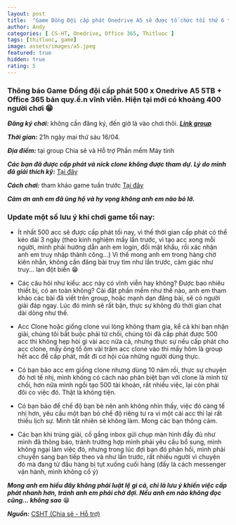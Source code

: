 ```yaml
---
layout: post
title:  "Game Đồng Đội cấp phát Onedrive A5 sẽ được tổ chức tối thứ 6 tuần này 16/04 lúc 21 giờ, anh em cứ cơm nước, tắm rửa xong là mình vào việc thôi. Thông báo này thay giấy mời"
author: Andy
categories: [ CS-HT, Onedrive, Office 365, Thitluoc ]
tags: [thitluoc, game]
image: assets/images/a5.jpeg
featured: true
hidden: true
rating: 5
---
```


### Thông báo Game Đồng đội cấp phát 500 x Onedrive A5 5TB + Office 365 bản quy.ề.n vĩnh viễn. Hiện tại mới có khoảng 400 người chơi 😁

***Đăng ký chơi:*** không cần đăng ký, đến giờ là vào chơi thôi. [***Link group***](https://www.facebook.com/groups/alwayontop/)

***Thời gian:*** 21h ngày mai thứ sáu 16/04.

***Địa điểm:*** tại group Chia sẻ và Hỗ trợ Phần mềm Máy tính

***Các bạn đã được cấp phát và nick clone không được tham dự. Lý do mình đã giải thích kỹ:*** [Tại đây](https://www.facebook.com/groups/Diendanketoanhcm/permalink/1967727620046156)

***Cách chơi:*** tham khảo game tuần trước [Tại đây](https://www.facebook.com/groups/Diendanketoanhcm/permalink/1967727620046156)

***Cảm ơn anh em đã ủng hộ và hy vọng không anh em nào bỏ lỡ.***

### Update một số lưu ý khi chơi game tối nay:

  - Ít nhất 500 acc sẽ được cấp phát tối nay, vì thế thời gian cấp phát có thể kéo dài 3 ngày (theo kinh nghiệm mấy lần trước, vì tạo acc xong mỗi người, mình phải hướng dẫn anh em login, đổi mật khẩu, rồi xác nhận anh em truy nhập thành công...) Vì thế mong anh em trong hàng chờ kiên nhẫn, không cần đăng bài truy tìm như lần trước, cảm giác như truy... lan đột biến 😁

  - Các câu hỏi như kiểu: acc này có vĩnh viễn hay không? Được bao nhiêu thiết bị, có an toàn không? Cài đặt phần mềm như thế nào, anh em tham khảo các bài đã viết trên group, hoặc mạnh dạn đăng bài, sẽ có người giải đáp ngay. Lúc đó mình sẽ rất bận, thực sự không đủ thời gian chat dài dòng như thế.

  - Acc Clone hoặc giống clone vui lòng không tham gia, kể cả khi bạn nhận giải, chúng tôi bắt buộc phải từ chối, chúng tôi đã cấp phát được 500 acc thì không hẹp hòi gì vài acc nữa cả, nhưng thực sự nếu cấp phát cho acc clone, mấy ông tổ ôm vài trăm acc clone vào thì mấy hôm là group hết acc để cấp phát, mất đi cơ hội của những người dùng thực.

  - Có bạn bảo acc em giống clone nhưng dùng 10 năm rồi, thực sự chuyện đó hơi tế nhị, mình không có cách nào phân biệt bạn với clone là mình từ chối, hơn nữa mình ngồi tạo 500 tài khoản, rất nhiều việc, lại còn phải đôi co việc đó. Thật là không tiện.

  - Có bạn bảo để chế độ bạn bè nên anh không nhìn thấy, việc đó càng tế nhị hơn, yêu cầu một bạn bỏ chế độ riêng tư ra vì một cái acc thì lại rất thiếu lịch sự. Mình tất nhiên sẽ không làm. Mong các bạn thông cảm.

  - Các bạn khi trúng giải, cố gắng inbox gửi chụp màn hình đầy đủ như mình đã thông báo, tránh trường hợp mình phải yêu cầu bổ sung, mình không ngại làm việc đó, nhưng trong lúc đợi bạn đó phản hồi, mình phải chuyển sang bạn tiếp theo và như lần trước, rất nhiều người vì chuyện đó mà đang từ đầu hàng bị tụt xuống cuối hàng (đấy là cách messenger vận hành, mình không cố ý)

***Mong anh em hiểu đây không phải luật lệ gì cả, chỉ là lưu ý khiến việc cấp phát nhanh hơn, tránh anh em phải chờ đợi. Nếu anh em nào không đọc cũng... không sao*** 😁

***Nguồn:*** [CSHT (Chia sẻ - Hỗ trợ)](https://www.facebook.com/groups/alwayontop/)
